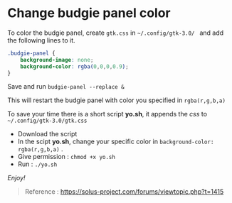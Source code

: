 # Change budgie panel color
To color the budgie panel, create `gtk.css` in `~/.config/gtk-3.0/ ` and add the following lines to it.
```css
.budgie-panel {
    background-image: none;
    background-color: rgba(0,0,0,0.9);
}
```
Save and run `budgie-panel --replace &`

This will restart the budgie panel with color you specified in `rgba(r,g,b,a)`

To save your time there is a short script __yo.sh__, it appends the *css* to `~/.config/gtk-3.0/gtk.css`
* Download the script
* In the scipt __yo.sh__, change your specific color in `background-color: rgba(r,g,b,a)` .
* Give permission : `chmod +x yo.sh`
* Run : `./yo.sh`

*Enjoy!*

> Reference : https://solus-project.com/forums/viewtopic.php?t=1415
